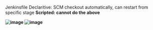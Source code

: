 Jenkinsfile
Declaritive: SCM checkout automatically, can restart from specific stage <b>
Scripted: cannot do the above

![image](https://github.com/user-attachments/assets/394e4f6c-f509-447a-acaf-c3e09ebef983)
![image](https://github.com/user-attachments/assets/9e2c5377-5c04-4cd9-8a33-fc753a790a60)


